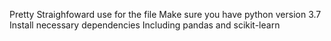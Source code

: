 Pretty Straighfoward use for the file
Make sure you have python version 3.7
Install necessary dependencies
Including pandas and scikit-learn